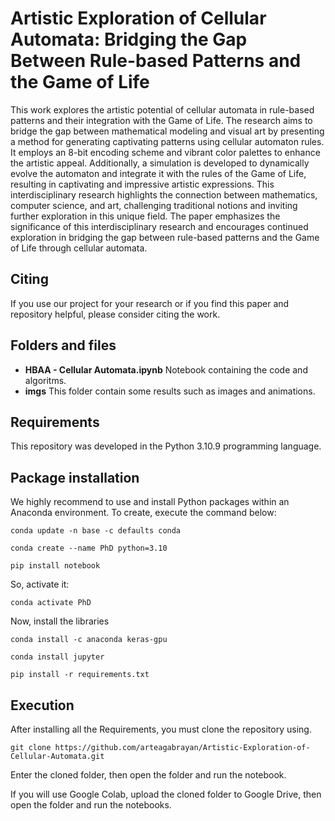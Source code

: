 # Artistic Exploration of Cellular Automata: Bridging the Gap Between Rule-based Patterns and the Game of Life
This work explores the artistic potential of cellular automata in rule-based patterns and their integration with the Game of Life. The research aims to bridge the gap between mathematical modeling and visual art by presenting a method for generating captivating patterns using cellular automaton rules. It employs an 8-bit encoding scheme and vibrant color palettes to enhance the artistic appeal. Additionally, a simulation is developed to dynamically evolve the automaton and integrate it with the rules of the Game of Life, resulting in captivating and impressive artistic expressions. This interdisciplinary research highlights the connection between mathematics, computer science, and art, challenging traditional notions and inviting further exploration in this unique field. The paper emphasizes the significance of this interdisciplinary research and encourages continued exploration in bridging the gap between rule-based patterns and the Game of Life through cellular automata.

## Citing

If you use our project for your research or if you find this paper and repository helpful, please consider citing the work.

## Folders and files

- **HBAA - Cellular Automata.ipynb** Notebook containing the code and algoritms.
- **imgs** This folder contain some results such as images and animations.

## Requirements
This repository was developed in the Python 3.10.9 programming language.

## Package installation

We highly recommend to use and install Python packages within an Anaconda environment. To create, execute the command below:
```
conda update -n base -c defaults conda
```
```
conda create --name PhD python=3.10
```
```
pip install notebook
```
So, activate it:
```
conda activate PhD
```
Now, install the libraries
```
conda install -c anaconda keras-gpu
```
```
conda install jupyter 
```
```
pip install -r requirements.txt
```

## Execution
After installing all the Requirements, you must clone the repository using.
```
git clone https://github.com/arteagabrayan/Artistic-Exploration-of-Cellular-Automata.git
```
Enter the cloned folder, then open the folder and run the notebook.

If you will use Google Colab, upload the cloned folder to Google Drive, then open the folder and run the notebooks.
